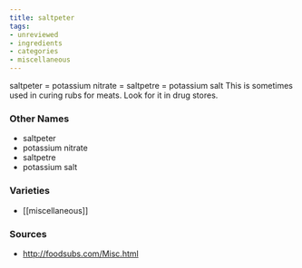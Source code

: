 ```yaml
---
title: saltpeter
tags:
- unreviewed
- ingredients
- categories
- miscellaneous
---
```

saltpeter = potassium nitrate = saltpetre = potassium salt This is sometimes used in curing rubs for meats. Look for it in drug stores.

### Other Names

* saltpeter
* potassium nitrate
* saltpetre
* potassium salt

### Varieties

* [[miscellaneous]]

### Sources
* http://foodsubs.com/Misc.html

